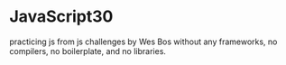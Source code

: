 # JavaScript30
practicing js from js challenges by Wes Bos without any frameworks, no compilers, no boilerplate, and no libraries.
